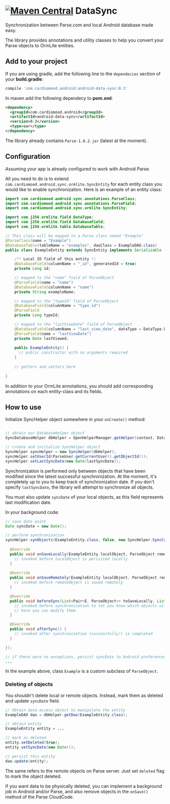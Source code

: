 [![Maven Central](https://maven-badges.herokuapp.com/maven-central/com.cardiomood.android/android-data-sync/badge.svg?style=flat)](https://maven-badges.herokuapp.com/maven-central/com.cardiomood.android/android-data-sync) DataSync
========

Synchronization between Parse.com and local Android database made easy. 

The library provides annotations and utility classes to help you convert your Parse objects to OrmLite entities.

## Add to your project
If you are using gradle, add the following line to the `dependecies` section of your **build.gradle**:
```gradle
compile 'com.cardiomood.android:android-data-sync:0.3'
```

In maven add the following dependecy to **pom.xml**:
```xml
<dependency>
  <groupId>com.cardiomood.android</groupId>
  <artifactId>android-data-sync</artifactId>
  <version>0.3</version>
  <type>aar</type>
</dependency>
```

The library already contains `Parse-1.8.2.jar` (latest at the moment).

## Configuration

Assuming your app is already configured to work with Android Parse.

All you need to do is to extend `com.cardiomood.android.sync.ormlite.SyncEntity` for each
entity class you would like to enable synchronization. Here is an example of an entity class:

```java
import com.cardiomood.android.sync.annotations.ParseClass;
import com.cardiomood.android.sync.annotations.ParseField;
import com.cardiomood.android.sync.ormlite.SyncEntity;

import com.j256.ormlite.field.DataType;
import com.j256.ormlite.field.DatabaseField;
import com.j256.ormlite.table.DatabaseTable;

// This class will be mapped to a Parse class named "Example"
@ParseClass(name = "Example")
@DatabaseTable(tableName = "examples", daoClass = ExampleDAO.class)
public class ExampleEntity extends SyncEntity implements Serializable {

    /** Local ID field of this entity */
    @DatabaseField(columnName = "_id", generatedId = true)
    private Long id;

    // mapped to the "name" field of ParseObject
    @ParseField(name = "name")
    @DatabaseField(columnName = "name")
    private String exampleName;

    // mapped to the "typeId" field of ParseObject
    @DatabaseField(columnName = "type_id")
    @ParseField
    private Long typeId;

    // mapped to the "lastViewDate" field of ParseObject
    @DatabaseField(columnName = "last_view_date", dataType = DataType.DATE_LONG)
    @ParseField(name = "lastViewDate")
    private Date lastViewed;
    
    public ExampleEntity() {
      // public constructor with no arguments required
    }
    
    // getters and setters here
    
}
```

In addition to your OrmLite annotations, you should add corresponding annotations on each entity-class and its fields.

## How to use

Initialize SyncHelper object somewhere in your `onCreate()` method:
```java

// obtain our DatabaseHelper object
SyncDatabaseHelper dbHelper = OpenHelperManager.getHelper(context, DatabaseHelper.class);

// create and initialize SyncHelper object
SyncHelper syncHelper = new SyncHelper(dbHelper); 
syncHelper.setUserId(ParseUser.getCurrentUser().getObjectId());
syncHelper.setLastSyncDate(new Date(lastSyncDate));
```

Synchronization is performed only between objects that have been modified since the latest successful
synchronization. At the moment, it's completely up to you to keep track of synchronization date.
If you don't specify `lastSyncDate`, the library will attempt to synchronize all objects.

You must also update `syncDate` of your local objects, as this field represents last modification date.

In your background code:
```java
// save date point
Date syncDate = new Date();

// perform synchronization
syncHelper.synObjects(ExampleEntity.class, false, new SyncHelper.SyncCallback<ExampleEntity>() {
  
  @Override
  public void onSaveLocally(ExampleEntity localObject, ParseObject remoteObject) {
    // invoked before localObject is persisted locally
  }
  
  @Override
  public void onSaveRemotely(ExampleEntity localObject, ParseObject remoteObject) {
    // invoked before remoteObject is saved remotely
  }

  @Override
  public void beforeSync(List<Pair<E, ParseObject>> toSaveLocally, List<Pair<E, ParseObject>> toSaveRemotely) {
    // invoked before synchronization to let you know which objects will be synchronized
    // here you can modify them
  }

  @Override
  public void afterSync() {
    // invoked after synchronization (successfully!) is completed
  }

});

// if there were no exceptions, persist syncDate to Android preferences (or to local DB)
...
```
In the example above, class `Example` is a custom subclass of `ParseObject`.

### Deleting of objects

You shouldn't delete local or remote objects. Instead, mark them as deleted and update `syncDate` field.

```java
// Obtain data-access object to manipulate the entity
ExampleDAO dao = dbHelper.getDao(ExampleEntity.class);

// obtain entity
ExampleEntity entity = ...

// mark as deleted
entity.setDeleted(true);
entity.setSyncDate(new Date());

// persist this entity
dao.update(entity);
```

The same refers to the remote objects on Parse server. Just set `deleted` flag to mark the object deleted.

If you want data to be physically deleted, you can implement a background job in Android and/or Parse, and also remove objects in the `onSave()` method of the Parse CloudCode.
